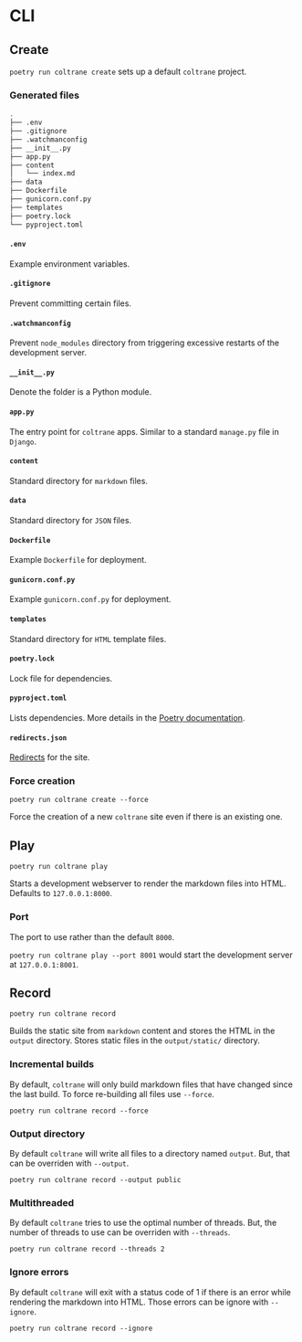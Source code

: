 # CLI

## Create

`poetry run coltrane create` sets up a default `coltrane` project.

### Generated files

```bash
.
├── .env
├── .gitignore
├── .watchmanconfig
├── __init__.py
├── app.py
├── content
│   └── index.md
├── data
├── Dockerfile
├── gunicorn.conf.py
├── templates
├── poetry.lock
└── pyproject.toml
```

#### `.env`

Example environment variables.

#### `.gitignore`

Prevent committing certain files.

#### `.watchmanconfig`

Prevent `node_modules` directory from triggering excessive restarts of the development server.

#### `__init__.py`

Denote the folder is a Python module.

#### `app.py`

The entry point for `coltrane` apps. Similar to a standard `manage.py` file in `Django`.

#### `content`

Standard directory for `markdown` files.

#### `data`

Standard directory for `JSON` files.

#### `Dockerfile`

Example `Dockerfile` for deployment.

#### `gunicorn.conf.py`

Example `gunicorn.conf.py` for deployment.

#### `templates`

Standard directory for `HTML` template files.

#### `poetry.lock`

Lock file for dependencies.

#### `pyproject.toml`

Lists dependencies. More details in the [Poetry documentation](https://python-poetry.org/docs/pyproject/).

#### `redirects.json`

[Redirects](redirects.md) for the site.

### Force creation

`poetry run coltrane create --force`

Force the creation of a new `coltrane` site even if there is an existing one.

## Play

`poetry run coltrane play`

Starts a development webserver to render the markdown files into HTML. Defaults to `127.0.0.1:8000`.

### Port

The port to use rather than the default `8000`.

`poetry run coltrane play --port 8001` would start the development server at `127.0.0.1:8001`.

## Record

`poetry run coltrane record`

Builds the static site from `markdown` content and stores the HTML in the `output` directory. Stores static files in the `output/static/` directory.

### Incremental builds

By default, `coltrane` will only build markdown files that have changed since the last build. To force re-building all files use `--force`.

`poetry run coltrane record --force`

### Output directory

By default `coltrane` will write all files to a directory named `output`. But, that can be overriden with `--output`.

`poetry run coltrane record --output public`

### Multithreaded

By default `coltrane` tries to use the optimal number of threads. But, the number of threads to use can be overriden with `--threads`.

`poetry run coltrane record --threads 2`

### Ignore errors

By default `coltrane` will exit with a status code of 1 if there is an error while rendering the markdown into HTML. Those errors can be ignore with `--ignore`.

`poetry run coltrane record --ignore`
